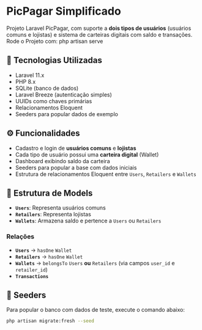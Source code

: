 # PicPagar Simplificado

Projeto Laravel PicPagar, com suporte a **dois tipos de usuários** (usuários comuns e lojistas) e sistema de carteiras digitais com saldo e transações.
Rode o Projeto com: php artisan serve

## 🔧 Tecnologias Utilizadas

- Laravel 11.x
- PHP 8.x
- SQLite (banco de dados)
- Laravel Breeze (autenticação simples)
- UUIDs como chaves primárias
- Relacionamentos Eloquent
- Seeders para popular dados de exemplo

## ⚙️ Funcionalidades

- Cadastro e login de **usuários comuns** e **lojistas**
- Cada tipo de usuário possui uma **carteira digital** (Wallet)
- Dashboard exibindo saldo da carteira
- Seeders para popular a base com dados iniciais
- Estrutura de relacionamentos Eloquent entre `Users`, `Retailers` e `Wallets`

## 📁 Estrutura de Models

- **`Users`**: Representa usuários comuns
- **`Retailers`**: Representa lojistas
- **`Wallets`**: Armazena saldo e pertence a `Users` ou `Retailers`

### Relações

- **`Users`** → `hasOne` `Wallet`
- **`Retailers`** → `hasOne` `Wallet`
- **`Wallets`** → `belongsTo` `Users` **ou** `Retailers` (via campos `user_id` e `retailer_id`)
- **`Transactions`**

## 🧪 Seeders

Para popular o banco com dados de teste, execute o comando abaixo:

```bash
php artisan migrate:fresh --seed
